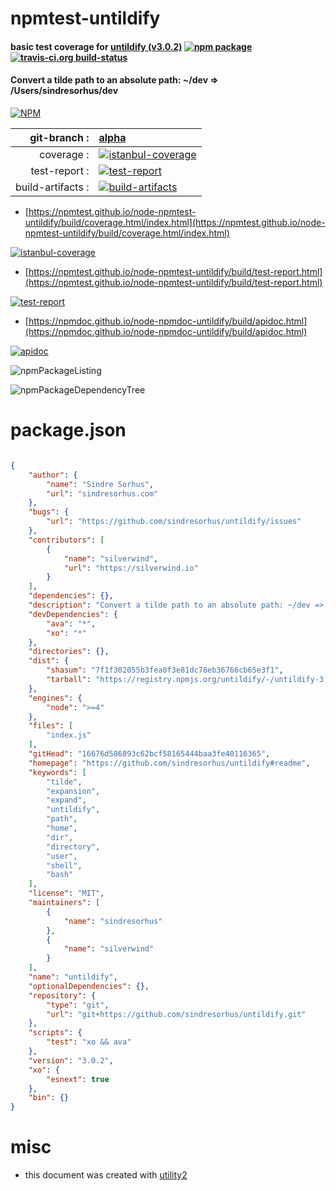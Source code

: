 # npmtest-untildify

#### basic test coverage for  [untildify (v3.0.2)](https://github.com/sindresorhus/untildify#readme)  [![npm package](https://img.shields.io/npm/v/npmtest-untildify.svg?style=flat-square)](https://www.npmjs.org/package/npmtest-untildify) [![travis-ci.org build-status](https://api.travis-ci.org/npmtest/node-npmtest-untildify.svg)](https://travis-ci.org/npmtest/node-npmtest-untildify)

#### Convert a tilde path to an absolute path: ~/dev => /Users/sindresorhus/dev

[![NPM](https://nodei.co/npm/untildify.png?downloads=true&downloadRank=true&stars=true)](https://www.npmjs.com/package/untildify)

| git-branch : | [alpha](https://github.com/npmtest/node-npmtest-untildify/tree/alpha)|
|--:|:--|
| coverage : | [![istanbul-coverage](https://npmtest.github.io/node-npmtest-untildify/build/coverage.badge.svg)](https://npmtest.github.io/node-npmtest-untildify/build/coverage.html/index.html)|
| test-report : | [![test-report](https://npmtest.github.io/node-npmtest-untildify/build/test-report.badge.svg)](https://npmtest.github.io/node-npmtest-untildify/build/test-report.html)|
| build-artifacts : | [![build-artifacts](https://npmtest.github.io/node-npmtest-untildify/glyphicons_144_folder_open.png)](https://github.com/npmtest/node-npmtest-untildify/tree/gh-pages/build)|

- [https://npmtest.github.io/node-npmtest-untildify/build/coverage.html/index.html](https://npmtest.github.io/node-npmtest-untildify/build/coverage.html/index.html)

[![istanbul-coverage](https://npmtest.github.io/node-npmtest-untildify/build/screenCapture.buildCi.browser.%252Ftmp%252Fbuild%252Fcoverage.lib.html.png)](https://npmtest.github.io/node-npmtest-untildify/build/coverage.html/index.html)

- [https://npmtest.github.io/node-npmtest-untildify/build/test-report.html](https://npmtest.github.io/node-npmtest-untildify/build/test-report.html)

[![test-report](https://npmtest.github.io/node-npmtest-untildify/build/screenCapture.buildCi.browser.%252Ftmp%252Fbuild%252Ftest-report.html.png)](https://npmtest.github.io/node-npmtest-untildify/build/test-report.html)

- [https://npmdoc.github.io/node-npmdoc-untildify/build/apidoc.html](https://npmdoc.github.io/node-npmdoc-untildify/build/apidoc.html)

[![apidoc](https://npmdoc.github.io/node-npmdoc-untildify/build/screenCapture.buildCi.browser.%252Ftmp%252Fbuild%252Fapidoc.html.png)](https://npmdoc.github.io/node-npmdoc-untildify/build/apidoc.html)

![npmPackageListing](https://npmtest.github.io/node-npmtest-untildify/build/screenCapture.npmPackageListing.svg)

![npmPackageDependencyTree](https://npmtest.github.io/node-npmtest-untildify/build/screenCapture.npmPackageDependencyTree.svg)



# package.json

```json

{
    "author": {
        "name": "Sindre Sorhus",
        "url": "sindresorhus.com"
    },
    "bugs": {
        "url": "https://github.com/sindresorhus/untildify/issues"
    },
    "contributors": [
        {
            "name": "silverwind",
            "url": "https://silverwind.io"
        }
    ],
    "dependencies": {},
    "description": "Convert a tilde path to an absolute path: ~/dev => /Users/sindresorhus/dev",
    "devDependencies": {
        "ava": "*",
        "xo": "*"
    },
    "directories": {},
    "dist": {
        "shasum": "7f1f302055b3fea0f3e81dc78eb36766cb65e3f1",
        "tarball": "https://registry.npmjs.org/untildify/-/untildify-3.0.2.tgz"
    },
    "engines": {
        "node": ">=4"
    },
    "files": [
        "index.js"
    ],
    "gitHead": "16676d586893c62bcf58165444baa3fe40116365",
    "homepage": "https://github.com/sindresorhus/untildify#readme",
    "keywords": [
        "tilde",
        "expansion",
        "expand",
        "untildify",
        "path",
        "home",
        "dir",
        "directory",
        "user",
        "shell",
        "bash"
    ],
    "license": "MIT",
    "maintainers": [
        {
            "name": "sindresorhus"
        },
        {
            "name": "silverwind"
        }
    ],
    "name": "untildify",
    "optionalDependencies": {},
    "repository": {
        "type": "git",
        "url": "git+https://github.com/sindresorhus/untildify.git"
    },
    "scripts": {
        "test": "xo && ava"
    },
    "version": "3.0.2",
    "xo": {
        "esnext": true
    },
    "bin": {}
}
```



# misc
- this document was created with [utility2](https://github.com/kaizhu256/node-utility2)

